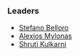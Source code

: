 ### Leaders

* [Stefano Belloro](mailto:)
* [Alexios Mylonas](mailto:alexios.mylonas@owasp.org)
* [Shruti Kulkarni](mailto:shruti.kulkarni@owasp.org)
